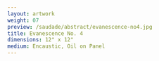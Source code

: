 ```yaml
---
layout: artwork
weight: 07
preview: /saudade/abstract/evanescence-no4.jpg
title: Evanescence No. 4
dimensions: 12" x 12"
medium: Encaustic, Oil on Panel
---
```

